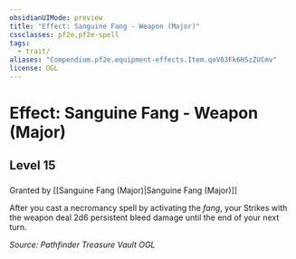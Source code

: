 ```yaml
---
obsidianUIMode: preview
title: "Effect: Sanguine Fang - Weapon (Major)"
cssclasses: pf2e,pf2e-spell
tags:
  - trait/
aliases: "Compendium.pf2e.equipment-effects.Item.qoV03Fk6HSzZUCmv"
license: OGL
---
```

# Effect: Sanguine Fang - Weapon (Major)
## Level 15
### 






Granted by [[Sanguine Fang (Major)|Sanguine Fang (Major)]]

After you cast a necromancy spell by activating the _fang_, your Strikes with the weapon deal 2d6 persistent bleed damage until the end of your next turn.

*Source: Pathfinder Treasure Vault*
*OGL*